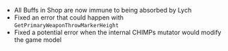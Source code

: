 - All Buffs in Shop are now immune to being absorbed by Lych
- Fixed an error that could happen with `GetPrimaryWeaponThrowMarkerHeight`
- Fixed a potential error when the internal CHIMPs mutator would modify the game model